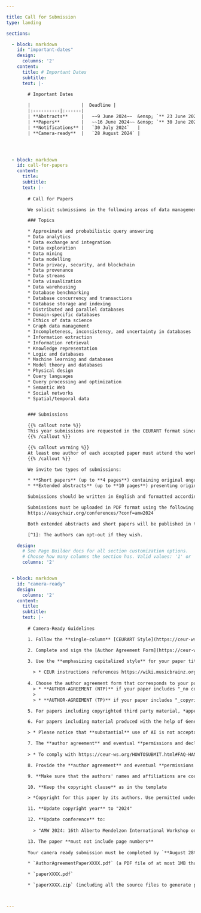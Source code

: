 ```yaml
---

title: Call for Submission
type: landing 

sections: 

  - block: markdown
    id: "important-dates"
    design:
      columns: '2' 
    content:
      title: # Important Dates
      subtitle: 
      text: |-
        
        # Important Dates

        |                   |  Deadline |
        |:----------|:------|
        | **Abstracts**     |   ~~9 June 2024~~  &ensp; `** 23 June 2024 **`
        | **Papers**        |   ~~16 June 2024~~ &ensp; `** 30 June 2024 **`
        | **Notifications** |   `30 July 2024`   |
        | **Camera-ready**  |   `28 August 2024` |




  - block: markdown
    id: call-for-papers
    content:
      title: 
      subtitle: 
      text: |-
        
        # Call for Papers

        We solicit submissions in the following areas of data management. Submissions addressing foundational aspects and (short) papers illustrating applications of foundational results in real-world contexts are particularly welcome.

        ### Topics

        * Approximate and probabilistic query answering
        * Data analytics
        * Data exchange and integration
        * Data exploration
        * Data mining
        * Data modelling
        * Data privacy, security, and blockchain
        * Data provenance
        * Data streams
        * Data visualization
        * Data warehousing
        * Database benchmarking
        * Database concurrency and transactions
        * Database storage and indexing
        * Distributed and parallel databases
        * Domain-specific databases
        * Ethics of data science
        * Graph data management
        * Incompleteness, inconsistency, and uncertainty in databases
        * Information extraction
        * Information retrieval
        * Knowledge representation
        * Logic and databases
        * Machine learning and databases
        * Model theory and databases
        * Physical design
        * Query languages
        * Query processing and optimization
        * Semantic Web
        * Social networks
        * Spatial/temporal data


        ### Submissions

        {{% callout note %}}
        This year submissions are requested in the CEURART format since this is the camera-ready required format. However, <mark>**submissions following the previous LNCS format will still be accepted**</mark>.
        {{% /callout %}}

        {{% callout warning %}}
        At least one author of each accepted paper must attend the workshop to present the work.
        {{% /callout %}}

        We invite two types of submissions:

        * **Short papers** (up to **4 pages**) containing original ongoing research or recently published results.
        * **Extended abstracts** (up to **10 pages**) presenting original research.

        Submissions should be written in English and formatted according to the <mark>**single-column**</mark> [CEURART style](https://ceur-ws.org/HOWTOSUBMIT.html#CEURART). You can use the [CEUR Overleaf template](https://www.overleaf.com/latex/templates/template-for-submissions-to-ceur-workshop-proceedings-ceur-ws-dot-org/wqyfdgftmcfw) as reference.

        Submissions must be uploaded in PDF format using the following link:</br> 
        https://easychair.org/conferences/?conf=amw2024

        Both extended abstracts and short papers will be published in the [CEUR Workshop Proceedings](http://ceur-ws.org).[^1]

        [^1]: The authors can opt-out if they wish.

    design:
      # See Page Builder docs for all section customization options.
      # Choose how many columns the section has. Valid values: '1' or '2'.
      columns: '2' 


  - block: markdown
    id: "camera-ready"
    design:
      columns: '2' 
    content:
      title: 
      subtitle: 
      text: |-
        
        # Camera-Ready Guidelines

        1. Follow the **single-column** [CEURART Style](https://ceur-ws.org/HOWTOSUBMIT.html#CEURART)

        2. Complete and sign the [Author Agreement Form](https://ceur-ws.org/HOWTOSUBMIT.html#AUTHORAGREEMENT).

        3. Use the **emphasizing capitalized style** for your paper title
         
          > * CEUR instructions references https://wiki.musicbrainz.org/Style/Language/English for hints about how to correctly use this style
        
        4. Choose the author agreement form that corresponds to your paper: 
          > * **AUTHOR-AGREEMENT (NTP)** if your paper includes "_no copyrighted third party material and <mark>no material in the paper was produced with the help of Generative Artificial Intelligence tools_</mark>"
          > 
          > * **AUTHOR-AGREEMENT (TP)** if your paper includes "_copyrighted third party material_ or <mark>includes material produced with the help of Generative Artificial Intelligence tools"

        5. For papers including copyrighted third party material, *append a copy of the permission(s) by the third parties to use this material to the signed author agreement*

        6. For papers including material produced with the help of Generative Artificial Intelligence tools, fill in and [sign a declaration](https://ceur-ws.org/ceur-author-statement-AI-material.pdf?ver=2024-06-04) on which elements were produced by AI tools.  

        > * Please notice that **substantial** use of AI is not acceptable (https://ceur-ws.org/ACADEMIC-ETHICS.html?ver=2024-06-04)

        7. The **author agreement** and eventual **permissions and declarations** appended to the agreement <mark>must be physically signed with an ink pen on paper and scanned</mark> 
        
        > * To comply with https://ceur-ws.org/HOWTOSUBMIT.html#FAQ-HAND-SIGNATURE 

        8. Provide the **author agreement** and eventual **permissions and declarations** appended to the agreement as a <mark>PDF file of at most 1MB</mark>

        9. **Make sure that the authors' names and affiliations are correct**

        10. **Keep the copyright clause** as in the template

        > *Copyright for this paper by its authors. Use permitted under Creative Commons License Attribution 4.0 International (CC BY 4.0).

        11. **Update copyright year** to "2024"

        12. **Update conference** to: 
        
          > "AMW 2024: 16th Alberto Mendelzon International Workshop on Foundations of Data Management, September 30th--October 4th, 2024, Mexico City, Mexico"

        13. The paper **must not include page numbers**
        
        Your camera ready submission must be completed by `**August 28th, 2024**` and include the following files: 

        * `AuthorAgreementPaperXXXX.pdf` (a PDF file of at most 1MB that includes eventual permissions for copyrighted third party material and AI declaration)

        * `paperXXXX.pdf`

        * `paperXXXX.zip` (including all the source files to generate paperXXXX.pdf)



---
```



